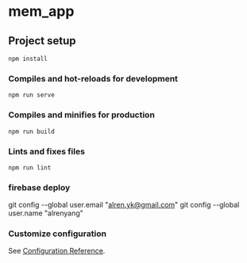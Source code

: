 # mem_app

## Project setup
```
npm install
```

### Compiles and hot-reloads for development
```
npm run serve
```

### Compiles and minifies for production
```
npm run build
```

### Lints and fixes files
```
npm run lint
```
### firebase deploy 

git config --global user.email "alren.yk@gmail.com"
git config --global user.name "alrenyang"

### Customize configuration
See [Configuration Reference](https://cli.vuejs.org/config/).
